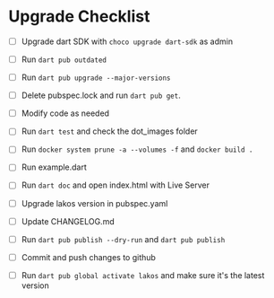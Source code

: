 # Upgrade Checklist

- [ ] Upgrade dart SDK with `choco upgrade dart-sdk` as admin
- [ ] Run `dart pub outdated`
- [ ] Run `dart pub upgrade --major-versions`
- [ ] Delete pubspec.lock and run `dart pub get`.
- [ ] Modify code as needed
- [ ] Run `dart test` and check the dot_images folder
- [ ] Run `docker system prune -a --volumes -f` and `docker build .`
- [ ] Run example.dart
- [ ] Run `dart doc` and open index.html with Live Server
- [ ] Upgrade lakos version in pubspec.yaml
- [ ] Update CHANGELOG.md
- [ ] Run `dart pub publish --dry-run` and `dart pub publish`
- [ ] Commit and push changes to github
- [ ] Run `dart pub global activate lakos` and make sure it's the latest version


